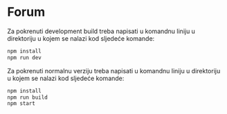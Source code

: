 # Forum

Za pokrenuti development build treba napisati u komandnu liniju u direktoriju u kojem se nalazi kod sljedeće komande:

```bat
npm install
npm run dev
```

Za pokrenuti normalnu verziju treba napisati u komandnu liniju u direktoriju u kojem se nalazi kod sljedeće komande:

```bat
npm install
npm run build
npm start
```
